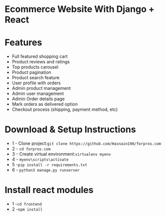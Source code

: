 # Ecommerce Website With Django + React

# Features

- Full featured shopping cart
- Product reviews and ratings
- Top products carousel
- Product pagination
- Product search feature
- User profile with orders
- Admin product management
- Admin user management
- Admin Order details page
- Mark orders as delivered option
- Checkout process (shipping, payment method, etc)

# Download & Setup Instructions

- 1 - Clone project:`git clone https://github.com/Hasnain190/forpros.com`
- 2 - `cd forpros.com`
- 3 - Create virtual environment:`virtualenv myenv`
- 4 - `myenv\scripts\activate`
- 5 -`pip install -r requirements.txt `
- 6 - `python3 manage.py runserver`

# Install react modules

- 1 -`cd frontend`
- 2 -`npm install`
